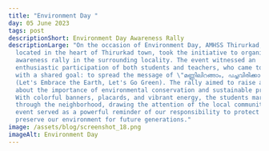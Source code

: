 ```yaml
---
title: "Environment Day "
day: 05 June 2023
tags: post
descriptionShort: Environment Day Awareness Rally
descriptionLarge: "On the occasion of Environment Day, AMHSS Thirurkad, a school
  located in the heart of Thirurkad town, took the initiative to organize an
  awareness rally in the surrounding locality. The event witnessed an
  enthusiastic participation of both students and teachers, who came together
  with a shared goal: to spread the message of \"മണ്ണിലിറങ്ങാം, പച്ചവിരിക്കാം\"
  (Let's Embrace the Earth, Let's Go Green). The rally aimed to raise awareness
  about the importance of environmental conservation and sustainable practices.
  With colorful banners, placards, and vibrant energy, the students marched
  through the neighborhood, drawing the attention of the local community. The
  event served as a powerful reminder of our responsibility to protect and
  preserve our environment for future generations."
image: /assets/blog/screenshot_18.png
imageAlt: Environment Day
---
```

